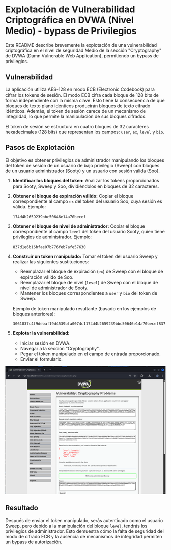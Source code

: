 # Explotación de Vulnerabilidad Criptográfica en DVWA (Nivel Medio) - bypass de Privilegios

Este README describe brevemente la explotación de una vulnerabilidad criptográfica en el nivel de seguridad Medio de la sección "Cryptography" de DVWA (Damn Vulnerable Web Application), permitiendo un bypass de privilegios.

## Vulnerabilidad

La aplicación utiliza AES-128 en modo ECB (Electronic Codebook) para cifrar los tokens de sesión. El modo ECB cifra cada bloque de 128 bits de forma independiente con la misma clave. Esto tiene la consecuencia de que bloques de texto plano idénticos producirán bloques de texto cifrado idénticos. Además, el token de sesión carece de un mecanismo de integridad, lo que permite la manipulación de sus bloques cifrados.

El token de sesión se estructura en cuatro bloques de 32 caracteres hexadecimales (128 bits) que representan los campos: `user`, `ex`, `level` y `bio`.

## Pasos de Explotación

El objetivo es obtener privilegios de administrador manipulando los bloques del token de sesión de un usuario de bajo privilegio (Sweep) con bloques de un usuario administrador (Sooty) y un usuario con sesión válida (Soo).

1.  **Identificar los bloques del token:** Analizar los tokens proporcionados para Sooty, Sweep y Soo, dividiéndolos en bloques de 32 caracteres.

2.  **Obtener el bloque de expiración válido:** Copiar el bloque correspondiente al campo `ex` del token del usuario Soo, cuya sesión es válida. Ejemplo:

    ```
    174d4b2659239bbc50646e14a70becef
    ```

3.  **Obtener el bloque de nivel de administrador:** Copiar el bloque correspondiente al campo `level` del token del usuario Sooty, quien tiene privilegios de administrador. Ejemplo:

    ```
    837d1e6b16bfae07b776feb7afe57630
    ```

4.  **Construir un token manipulado:** Tomar el token del usuario Sweep y realizar las siguientes sustituciones:
    * Reemplazar el bloque de expiración (`ex`) de Sweep con el bloque de expiración válido de Soo.
    * Reemplazar el bloque de nivel (`level`) de Sweep con el bloque de nivel de administrador de Sooty.
    * Mantener los bloques correspondientes a `user` y `bio` del token de Sweep.

    Ejemplo de token manipulado resultante (basado en los ejemplos de bloques anteriores):

    ```
    3061837c4f9debaf19d4539bfa0074c1174d4b2659239bbc50646e14a70becef837d1e6b16bfae07b776feb7afe57630caeb574f10f349ed839fbfd223903368873580b2e3e494ace1e9e8035f0e7e07
    ```

5.  **Explotar la vulnerabilidad:**
    * Iniciar sesión en DVWA.
    * Navegar a la sección "Cryptography".
    * Pegar el token manipulado en el campo de entrada proporcionado.
    * Enviar el formulario.

![imagen 1](../../assets/CryptographyMedium01.png)

## Resultado

Después de enviar el token manipulado, serás autenticado como el usuario Sweep, pero debido a la manipulación del bloque `level`, tendrás los privilegios de administrador. Esto demuestra cómo la falta de seguridad del modo de cifrado ECB y la ausencia de mecanismos de integridad permiten un bypass de autorización.